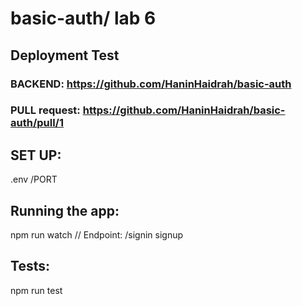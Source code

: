 # basic-auth/ lab 6

## Deployment Test

### BACKEND: https://github.com/HaninHaidrah/basic-auth 
### PULL request: https://github.com/HaninHaidrah/basic-auth/pull/1 

## SET UP:
.env /PORT

## Running the app:
npm run watch // Endpoint: /signin signup

## Tests:
npm run test